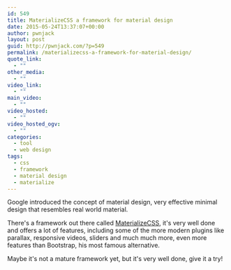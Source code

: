 ```yaml
---
id: 549
title: MaterializeCSS a framework for material design
date: 2015-05-24T13:37:07+00:00
author: pwnjack
layout: post
guid: http://pwnjack.com/?p=549
permalink: /materializecss-a-framework-for-material-design/
quote_link:
  - ""
other_media:
  - ""
video_link:
  - ""
main_video:
  - ""
video_hosted:
  - ""
video_hosted_ogv:
  - ""
categories:
  - tool
  - web design
tags:
  - css
  - framework
  - material design
  - materialize
---
```

Google introduced the concept of material design, very effective minimal design that resembles real world material.

There's a framework out there called <a href="http://materializecss.com/" target="_blank">MaterializeCSS</a>, it's very well done and offers a lot of features, including some of the more modern plugins like parallax, responsive videos, sliders and much much more, even more features than Bootstrap, his most famous alternative.

Maybe it's not a mature framework yet, but it's very well done, give it a try!
